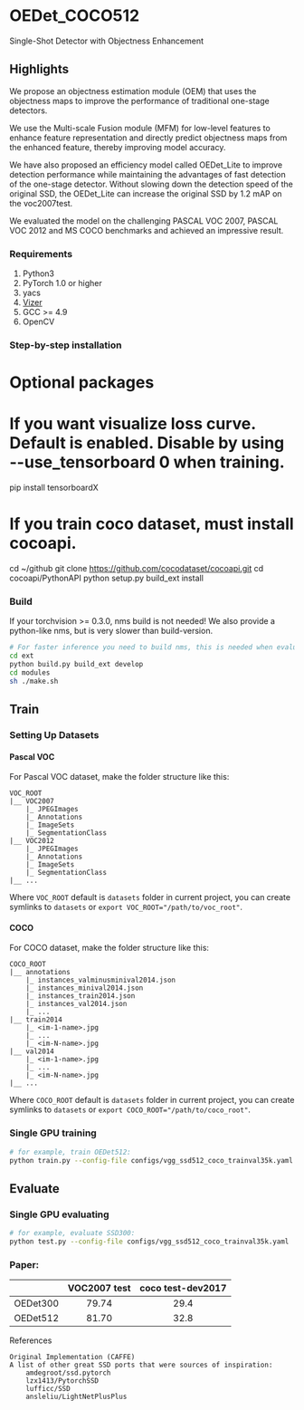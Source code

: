 # OEDet_COCO512
Single-Shot Detector with Objectness Enhancement

## Highlights

  We propose an objectness estimation module (OEM) that uses the objectness maps to improve the performance of traditional one-stage detectors.
  
  We use the Multi-scale Fusion module (MFM) for low-level features to enhance feature representation and directly predict objectness maps from the enhanced feature, thereby improving model accuracy.

  We have also proposed an efficiency model called OEDet_Lite to improve detection performance while maintaining the advantages of fast detection of the one-stage detector. Without slowing down the detection speed of the original SSD, the OEDet_Lite can increase the original SSD by 1.2 mAP on the voc2007test. 

  We evaluated the model on the challenging PASCAL VOC 2007, PASCAL VOC 2012 and MS COCO benchmarks and achieved an impressive result.

### Requirements

1. Python3
1. PyTorch 1.0 or higher
1. yacs
1. [Vizer](https://github.com/lufficc/Vizer)
1. GCC >= 4.9
1. OpenCV

### Step-by-step installation

# Optional packages
# If you want visualize loss curve. Default is enabled. Disable by using --use_tensorboard 0 when training.
pip install tensorboardX

# If you train coco dataset, must install cocoapi.
cd ~/github
git clone https://github.com/cocodataset/cocoapi.git
cd cocoapi/PythonAPI
python setup.py build_ext install

### Build
If your torchvision >= 0.3.0, nms build is not needed! We also provide a python-like nms, but is very slower than build-version.
```bash
# For faster inference you need to build nms, this is needed when evaluating. Only training doesn't need this.
cd ext
python build.py build_ext develop
cd modules
sh ./make.sh
```

## Train

### Setting Up Datasets
#### Pascal VOC

For Pascal VOC dataset, make the folder structure like this:
```
VOC_ROOT
|__ VOC2007
    |_ JPEGImages
    |_ Annotations
    |_ ImageSets
    |_ SegmentationClass
|__ VOC2012
    |_ JPEGImages
    |_ Annotations
    |_ ImageSets
    |_ SegmentationClass
|__ ...
```
Where `VOC_ROOT` default is `datasets` folder in current project, you can create symlinks to `datasets` or `export VOC_ROOT="/path/to/voc_root"`.

#### COCO

For COCO dataset, make the folder structure like this:
```
COCO_ROOT
|__ annotations
    |_ instances_valminusminival2014.json
    |_ instances_minival2014.json
    |_ instances_train2014.json
    |_ instances_val2014.json
    |_ ...
|__ train2014
    |_ <im-1-name>.jpg
    |_ ...
    |_ <im-N-name>.jpg
|__ val2014
    |_ <im-1-name>.jpg
    |_ ...
    |_ <im-N-name>.jpg
|__ ...
```
Where `COCO_ROOT` default is `datasets` folder in current project, you can create symlinks to `datasets` or `export COCO_ROOT="/path/to/coco_root"`.

### Single GPU training

```bash
# for example, train OEDet512:
python train.py --config-file configs/vgg_ssd512_coco_trainval35k.yaml
```

## Evaluate

### Single GPU evaluating

```bash
# for example, evaluate SSD300:
python test.py --config-file configs/vgg_ssd512_coco_trainval35k.yaml
```

### Paper:

|         | VOC2007 test | coco test-dev2017 |
| :-----: | :----------: |   :----------:    |
| OEDet300 |     79.74     |      29.4         |
| OEDet512 |     81.70     |      32.8         |

References

    Original Implementation (CAFFE)
    A list of other great SSD ports that were sources of inspiration:
        amdegroot/ssd.pytorch
        lzx1413/PytorchSSD
        lufficc/SSD
        ansleliu/LightNetPlusPlus




